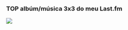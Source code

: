 ### **TOP albúm/música 3x3 do meu Last.fm**

<a href="https://www.last.fm/user/MissCaralho"> 
  <img align="left" src="https://www.tapmusic.net/collage.php?user=MissCaralho&type=7day&size=3x3&caption=true" />
</a>
